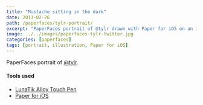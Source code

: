 ```yaml
---
title: "Mustache sitting in the dark"
date: 2013-02-26
path: /paperfaces/tylr-portrait/
excerpt: "PaperFaces portrait of @tylr drawn with Paper for iOS on an iPad."
image: ../../images/paperfaces-tylr-twitter.jpg
categories: [paperfaces]
tags: [portrait, illustration, Paper for iOS]
---
```


PaperFaces portrait of [@tylr](https://twitter.com/tylr).

#### Tools used

- [LunaTik Alloy Touch Pen](https://www.amazon.com/gp/product/B00821TR7G/ref=as_li_ss_tl?ie=UTF8&tag=mademist-20&linkCode=as2&camp=1789&creative=390957&creativeASIN=B00821TR7G)
- [Paper for iOS](https://paper.bywetransfer.com/)
